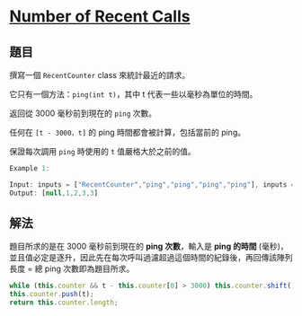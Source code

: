 # [Number of Recent Calls](https://leetcode.com/problems/number-of-recent-calls/)

## 題目

撰寫一個 `RecentCounter` class 來統計最近的請求。

它只有一個方法：`ping(int t)`，其中 t 代表一些以毫秒為單位的時間。

返回從 3000 毫秒前到現在的 `ping` 次數。

任何在 `[t - 3000，t]` 的 ping 時間都會被計算，包括當前的 ping。

保證每次調用 `ping` 時使用的 `t` 值嚴格大於之前的值。

```jsx
Example 1:

Input: inputs = ["RecentCounter","ping","ping","ping","ping"], inputs = [[],[1],[100],[3001],[3002]]
Output: [null,1,2,3,3]
```

## 解法

題目所求的是在 3000 毫秒前到現在的 **ping 次數**，輸入是 **ping 的時間** (毫秒)，並且值必定是逐升，因此先在每次呼叫過濾超過這個時間的紀錄後，再回傳該陣列長度 = 總 ping 次數即為題目所求。

```jsx
while (this.counter && t - this.counter[0] > 3000) this.counter.shift();
this.counter.push(t);
return this.counter.length;
```
